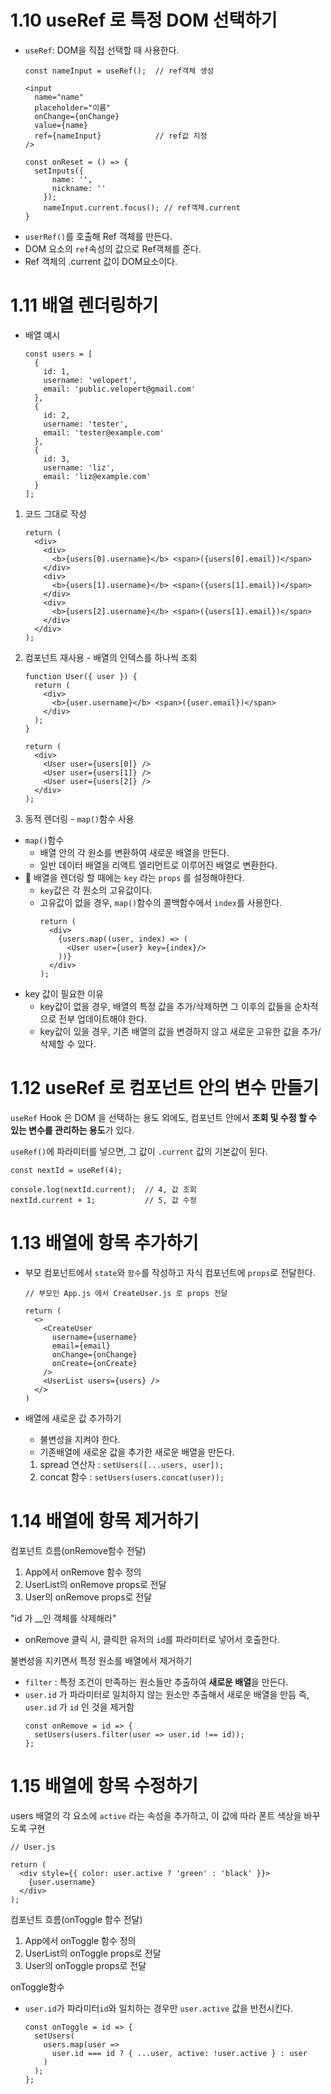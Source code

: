 # 1.10 useRef 로 특정 DOM 선택하기
- `useRef`: DOM을 직접 선택할 때 사용한다.
  ```
  const nameInput = useRef();  // ref객체 생성

  <input
    name="name"
    placeholder="이름"
    onChange={onChange}
    value={name}
    ref={nameInput}            // ref값 지정
  />

  const onReset = () => {
    setInputs({
        name: '',
        nickname: ''
      });
      nameInput.current.focus(); // ref객체.current
  }
  ```
- `userRef()`를 호출해 Ref 객체를 만든다.
- DOM 요소의 `ref`속성의 값으로 Ref객체를 준다.
- Ref 객체의 .current 값이 DOM요소이다.


# 1.11 배열 렌더링하기
- 배열 예시
    ```
    const users = [
      {
        id: 1,
        username: 'velopert',
        email: 'public.velopert@gmail.com'
      },
      {
        id: 2,
        username: 'tester',
        email: 'tester@example.com'
      },
      {
        id: 3,
        username: 'liz',
        email: 'liz@example.com'
      }
    ];
    ```
1. 코드 그대로 작성
    ```
    return (
      <div>
        <div>
          <b>{users[0].username}</b> <span>({users[0].email})</span>
        </div>
        <div>
          <b>{users[1].username}</b> <span>({users[1].email})</span>
        </div>
        <div>
          <b>{users[2].username}</b> <span>({users[1].email})</span>
        </div>
      </div>
    );
    ```

2. 컴포넌트 재사용 - 배열의 인덱스를 하나씩 조회
    ```
    function User({ user }) {
      return (
        <div>
          <b>{user.username}</b> <span>({user.email})</span>
        </div>
      );
    }
    ```
    ```
    return (
      <div>
        <User user={users[0]} />
        <User user={users[1]} />
        <User user={users[2]} />
      </div>
    );
    ```

3. 동적 렌더링 - `map()`함수 사용
- `map()`함수
  - 배열 안의 각 원소를 변환하여 새로운 배열을 만든다.
  - 일반 데이터 배열을 리액트 엘리먼트로 이루어진 배열로 변환한다.
- 🎈 배열을 렌더링 할 때에는 `key` 라는 `props` 를 설정해야한다.
  - `key`값은 각 원소의 고유값이다.
  - 고유값이 없을 경우, `map()`함수의 콜백함수에서 `index`를 사용한다.
    ```
    return (
      <div>
        {users.map((user, index) => (
          <User user={user} key={index}/>
        ))}
      </div>
    );
    ```
- key 값이 필요한 이유
  - key값이 없을 경우, 배열의 특정 값을 추가/삭제하면 그 이후의 값들을 순차적으로 전부 업데이트해야 한다.
  - key값이 있을 경우, 기존 배열의 값을 변경하지 않고 새로운 고유한 값을 추가/삭제할 수 있다.


# 1.12 useRef 로 컴포넌트 안의 변수 만들기
`useRef` Hook 은 DOM 을 선택하는 용도 외에도, 컴포넌트 안에서 **조회 및 수정 할 수 있는 변수를 관리하는 용도**가 있다.

`useRef()`에 파라미터를 넣으면, 그 값이 `.current` 값의 기본값이 된다.
```
const nextId = useRef(4);

console.log(nextId.current);  // 4, 값 조회
nextId.current + 1;           // 5, 값 수정
```

# 1.13 배열에 항목 추가하기
- 부모 컴포넌트에서 `state`와 `함수`를 작성하고 자식 컴포넌트에 `props`로 전달한다.
  ```
  // 부모인 App.js 에서 CreateUser.js 로 props 전달

  return (
    <>
      <CreateUser
        username={username}
        email={email}
        onChange={onChange}
        onCreate={onCreate}
      />
      <UserList users={users} />
    </>
  )
  ```

- 배열에 새로운 값 추가하기
  - 불변성을 지켜야 한다.
  - 기존배열에 새로운 값을 추가한 새로운 배열을 만든다.
  1. spread 연산자 : `setUsers([...users, user]);`
  2. concat 함수 : `setUsers(users.concat(user));`

# 1.14 배열에 항목 제거하기
컴포넌트 흐름(onRemove함수 전달)
  1. App에서 onRemove 함수 정의
  2. UserList의 onRemove props로 전달
  3. User의 onRemove props로 전달

"id 가 __인 객체를 삭제해라"
  - onRemove 클릭 시, 클릭한 유저의 `id`를 파라미터로 넣어서 호출한다.


불변성을 지키면서 특정 원소를 배열에서 제거하기
  - `filter` : 특정 조건이 만족하는 원소들만 추출하여 **새로운 배열**을 만든다.
  - `user.id` 가 파라미터로 일치하지 않는 원소만 추출해서 새로운 배열을 만듬 즉, `user.id` 가 `id` 인 것을 제거함
    ```
    const onRemove = id => {
      setUsers(users.filter(user => user.id !== id));
    };
    ```

# 1.15 배열에 항목 수정하기
users 배열의 각 요소에 `active` 라는 속성을 추가하고, 이 값에 따라 폰트 색상을 바꾸도록 구현
```
// User.js

return (
  <div style={{ color: user.active ? 'green' : 'black' }}>
    {user.username}
  </div>
);
```

컴포넌트 흐름(onToggle 함수 전달)
  1. App에서 onToggle 함수 정의
  2. UserList의 onToggle props로 전달
  3. User의 onToggle props로 전달

onToggle함수
- `user.id`가 파라미터`id`와 일치하는 경우만 `user.active` 값을 반전시킨다.
  ```
  const onToggle = id => {
    setUsers(
      users.map(user =>
        user.id === id ? { ...user, active: !user.active } : user
      )
    );
  };
  ```
